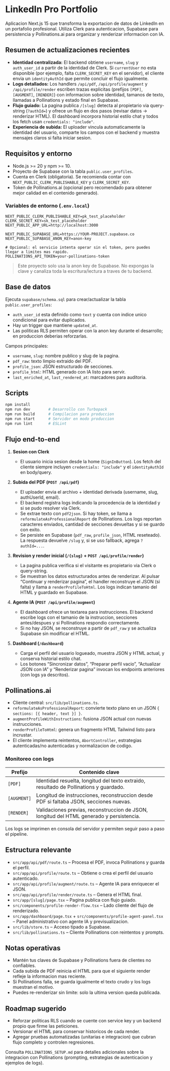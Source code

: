 # LinkedIn Pro Portfolio

Aplicacion Next.js 15 que transforma la exportacion de datos de LinkedIn en un portafolio profesional. Utiliza Clerk para autenticacion, Supabase para persistencia y Pollinations.ai para organizar y renderizar informacion con IA.

## Resumen de actualizaciones recientes

- **Identidad centralizada:** El backend obtiene `username`, `slug` y `auth_user_id` a partir de la identidad de Clerk. Si `currentUser` no esta disponible (por ejemplo, falta `CLERK_SECRET_KEY` en el servidor), el cliente envia un `identityAuthId` que permite concluir el flujo igualmente.
- **Logs detallados:** Los handlers `/api/pdf`, `/api/profile/augment` y `/api/profile/render` escriben trazas explicitas (prefijos `[PDF]`, `[AUGMENT]`, `[RENDER]`) con informacion sobre identidad, tamanos de texto, llamadas a Pollinations y estado final en Supabase.
- **Flujo guiado:** La pagina publica `/[slug]` detecta al propietario via query-string (`?authId=`) y ofrece un flujo en dos pasos (revisar datos -> renderizar HTML). El dashboard incorpora historial estilo chat y todos los fetch usan `credentials: "include"`.
- **Experiencia de subida:** El uploader vincula automaticamente la identidad del usuario, comparte los campos con el backend y muestra mensajes claros si falta iniciar sesion.

## Requisitos y entorno

- Node.js >= 20 y npm >= 10.
- Proyecto de Supabase con la tabla `public.user_profiles`.
- Cuenta en Clerk (obligatoria). Se recomienda contar con `NEXT_PUBLIC_CLERK_PUBLISHABLE_KEY` y `CLERK_SECRET_KEY`.
- Token de Pollinations.ai (opcional pero recomendado para obtener mejor calidad en el contenido generado).

### Variables de entorno (`.env.local`)

```env
NEXT_PUBLIC_CLERK_PUBLISHABLE_KEY=pk_test_placeholder
CLERK_SECRET_KEY=sk_test_placeholder
NEXT_PUBLIC_APP_URL=http://localhost:3000

NEXT_PUBLIC_SUPABASE_URL=https://YOUR-PROJECT.supabase.co
NEXT_PUBLIC_SUPABASE_ANON_KEY=anon-key

# Opcional: el servicio intenta operar sin el token, pero puedes llegar a limites mas rapido.
POLLINATIONS_API_TOKEN=your-pollinations-token
```

> Este proyecto solo usa la anon key de Supabase. No expongas la clave y canaliza toda la escritura/lectura a traves de tu backend.

## Base de datos

Ejecuta `supabase/schema.sql` para crear/actualizar la tabla `public.user_profiles`:

- `auth_user_id` esta definido como `text` y cuenta con indice unico condicional para evitar duplicados.
- Hay un trigger que mantiene `updated_at`.
- Las politicas RLS permiten operar con la anon key durante el desarrollo; en produccion deberias reforzarlas.

Campos principales:

- `username`, `slug`: nombre publico y slug de la pagina.
- `pdf_raw`: texto limpio extraido del PDF.
- `profile_json`: JSON estructurado de secciones.
- `profile_html`: HTML generado con IA listo para servir.
- `last_enriched_at`, `last_rendered_at`: marcadores para auditoria.

## Scripts

```bash
npm install
npm run dev        # Desarrollo con Turbopack
npm run build      # Compilacion para produccion
npm run start      # Servidor en modo produccion
npm run lint       # ESLint
```

## Flujo end-to-end

1. **Sesion con Clerk**
   - El usuario inicia sesion desde la home (`SignInButton`). Los fetch del cliente siempre incluyen `credentials: "include"` y el `identityAuthId` en body/query.

2. **Subida del PDF (`POST /api/pdf`)**
   - El uploader envia el archivo + identidad derivada (username, slug, authUserId, email).
   - El backend registra logs indicando la procedencia de la identidad y si se pudo resolver via Clerk.
   - Se extrae texto con `pdf2json`. Si hay token, se llama a `reformulateAsProfessionalReport` de Pollinations. Los logs reportan caracteres enviados, cantidad de secciones devueltas y si se guardo con exito.
   - Se persiste en Supabase (`pdf_raw`, `profile_json`, HTML reseteado). La respuesta devuelve `/slug` y, si se uso fallback, agrega `?authId=...`.

3. **Revision y render inicial (`/{slug}` + `POST /api/profile/render`)**
   - La pagina publica verifica si el visitante es propietario via Clerk o query-string.
   - Se muestran los datos estructurados antes de renderizar. Al pulsar “Continuar y renderizar pagina”, el handler reconstruye el JSON (si falta) y llama a `renderProfileToHtml`. Los logs indican tamanio del HTML y guardado en Supabase.

4. **Agente IA (`POST /api/profile/augment`)**
   - El dashboard ofrece un textarea para instrucciones. El backend escribe logs con el tamanio de la instruccion, secciones antes/despues y si Pollinations respondio correctamente.
   - Si no hay JSON, se reconstruye a partir de `pdf_raw` y se actualiza Supabase sin modificar el HTML.

5. **Dashboard (`/dashboard`)**
   - Carga el perfil del usuario logueado, muestra JSON y HTML actual, y conserva historial estilo chat.
   - Los botones “Sincronizar datos”, “Preparar perfil vacio”, “Actualizar JSON con IA” y “Renderizar pagina” invocan los endpoints anteriores (con logs ya descritos).

## Pollinations.ai

- Cliente central: `src/lib/pollinations.ts`.
- `reformulateAsProfessionalReport`: convierte texto plano en un JSON `{ sections: [{ header, text }] }`.
- `augmentProfileWithInstructions`: fusiona JSON actual con nuevas instrucciones.
- `renderProfileToHtml`: genera un fragmento HTML Tailwind listo para incrustar.
- El cliente implementa reintentos, `AbortController`, estrategias autenticadas/no autenticadas y normalizacion de codigo.

### Monitoreo con logs

| Prefijo | Contenido clave                                                                          |
|---------|-------------------------------------------------------------------------------------------|
| `[PDF]` | Identidad resuelta, longitud del texto extraido, resultado de Pollinations y guardado.   |
| `[AUGMENT]` | Longitud de instrucciones, reconstruccion desde PDF si faltaba JSON, secciones nuevas. |
| `[RENDER]` | Validaciones previas, reconstruccion de JSON, longitud del HTML generado y persistencia. |

Los logs se imprimen en consola del servidor y permiten seguir paso a paso el pipeline.

## Estructura relevante

- `src/app/api/pdf/route.ts` – Procesa el PDF, invoca Pollinations y guarda el perfil.
- `src/app/api/profile/route.ts` – Obtiene o crea el perfil del usuario autenticado.
- `src/app/api/profile/augment/route.ts` – Agente IA para enriquecer el JSON.
- `src/app/api/profile/render/route.ts` – Genera el HTML final.
- `src/app/[slug]/page.tsx` – Pagina publica con flujo guiado.
- `src/components/profile-render-flow.tsx` – Lado cliente del flujo de renderizado.
- `src/app/dashboard/page.tsx` + `src/components/profile-agent-panel.tsx` – Panel administrativo con agente IA y previsualizacion.
- `src/lib/store.ts` – Acceso tipado a Supabase.
- `src/lib/pollinations.ts` – Cliente Pollinations con reintentos y prompts.

## Notas operativas

- Mantén tus claves de Supabase y Pollinations fuera de clientes no confiables.
- Cada subida de PDF reinicia el HTML para que el siguiente render refleje la informacion mas reciente.
- Si Pollinations falla, se guarda igualmente el texto crudo y los logs muestran el motivo.
- Puedes re-renderizar sin limite: solo la ultima version queda publicada.

## Roadmap sugerido

- Reforzar politicas RLS cuando se cuente con service key y un backend propio que firme las peticiones.
- Versionar el HTML para conservar historicos de cada render.
- Agregar pruebas automatizadas (unitarias e integracion) que cubran flujo completo y controlen regresiones.

Consulta `POLLINATIONS_SETUP.md` para detalles adicionales sobre la integracion con Pollinations (prompting, estrategias de autenticacion y ejemplos de logs).
